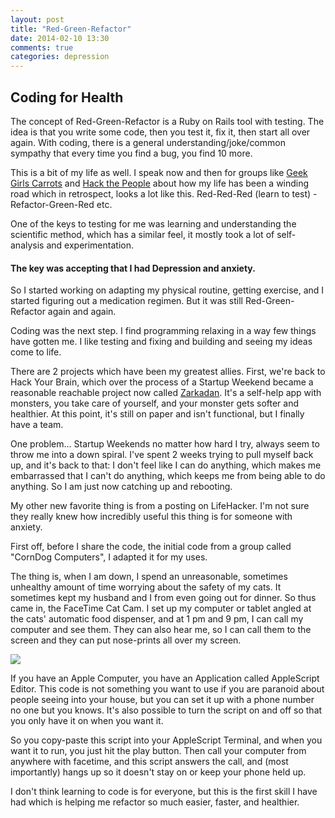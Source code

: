 ```yaml
---
layout: post
title: "Red-Green-Refactor"
date: 2014-02-10 13:30
comments: true
categories: depression
---
```

## Coding for Health

The concept of Red-Green-Refactor is a Ruby on Rails tool with testing. The idea is that you write some code, then you test it, fix it, then start all over again. With coding, there is a general understanding/joke/common sympathy that every time you find a bug, you find 10 more.

This is a bit of my life as well. I speak now and then for groups like <a href= http://geekgirlscarrots.pl/hello-english/> Geek Girls Carrots</a> and <a href= http://hackthepeople.org/>Hack the People</a> about how my life has been a winding road which in retrospect, looks a lot like this. Red-Red-Red (learn to test) -Refactor-Green-Red etc.

One of the keys to testing for me was learning and understanding the scientific method, which has a similar feel, it mostly took a lot of self-analysis and experimentation.

#### The key was accepting that I had Depression and anxiety.

So I started working on adapting my physical routine, getting exercise, and I started figuring out a medication regimen. But it was still Red-Green-Refactor again and again.

Coding was the next step. I find programming relaxing in a way few things have gotten me. I like testing and fixing and building and seeing my ideas come to life.

There are 2 projects which have been my greatest allies. First, we're back to Hack Your Brain, which over the process of a Startup Weekend became a reasonable reachable project now called <a href= http://zarkadan.com/>Zarkadan</a>. It's a self-help app with monsters, you take care of yourself, and your monster gets softer and healthier. At this point, it's still on paper and isn't functional, but I finally have a team.

One problem...
Startup Weekends no matter how hard I try, always seem to throw me into a down spiral. I've spent 2 weeks trying to pull myself
back up, and it's back to that: I don't feel like I can do anything, which makes me embarrassed that I can't do anything, which keeps me from being able to do anything. So I am just now catching up and rebooting.

My other new favorite thing is from a posting on LifeHacker. I'm not sure they really knew how incredibly useful this thing is for someone with anxiety.

First off, before I share the code, the initial code from a group called "CornDog Computers", I adapted it for my uses.

The thing is, when I am down, I spend an unreasonable, sometimes unhealthy amount of time worrying about the safety of my cats. It sometimes kept my husband and I from even going out for dinner. So thus came in, the FaceTime Cat Cam. I set up my computer or tablet angled at the cats' automatic food dispenser, and at 1 pm and 9 pm, I can call my computer and see them. They can also hear me, so I can call them to the screen and they can put nose-prints all over my screen.

<p><img src="/images/facetimecatcam.png"></p>

If you have an Apple Computer, you have an Application called AppleScript Editor. This code is not something you want to use if you are paranoid about people seeing into your house, but you can set it up with a phone number no one but you knows. It's also possible to turn the script on and off so that you only have it on when you want it.

So you copy-paste this script into your AppleScript Terminal, and when you want it to run, you just hit the play button. Then call your computer from anywhere with facetime, and this script answers the call, and (most importantly) hangs up so it doesn't stay on or keep your phone held up.

I don't think learning to code is for everyone, but this is the first skill I have had which is helping me refactor so much easier, faster, and healthier.
